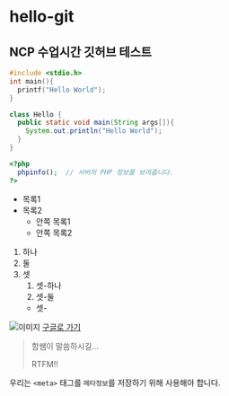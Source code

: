 # hello-git
## NCP 수업시간 깃허브 테스트


```c
#include <stdio.h>
int main(){
  printf("Hello World");
}
```

```java
class Hello {
  public static void main(String args[]){
    System.out.println("Hello World");
  }
}
```

```php
<?php
  phpinfo();  // 서버의 PHP 정보를 보여줍니다.
?>
```


* 목록1
* 목록2
  * 안쪽 목록1
  * 안쪽 목록2
  
1. 하나
1. 둘
1. 셋
   1. 셋-하나
   2. 셋-둘
   * 셋-

![이미지](https://www.google.com/images/branding/googlelogo/2x/googlelogo_color_272x92dp.png)
[구글로 가기](https://google.co.kr)

> 함쌤이 말씀하시길...
>
> RTFM!!

우리는 `<meta>` 태그를 `메타정보`를 저장하기 위해 사용해야 합니다.



